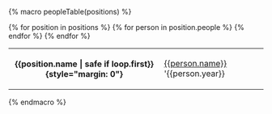 {% macro peopleTable(positions) %}

<table class="table">
{% for position in positions %}
{% for person in position.people %}
<tr>
  <th>
    
  {{position.name | safe if loop.first}} {style="margin: 0"}
    
  </th>
  <td><a href="mailto:{{person.email}}">{{person.name}}</a> '{{person.year}}</td>
</tr>
{% endfor %}
{% endfor %}
</table>
{% endmacro %}

